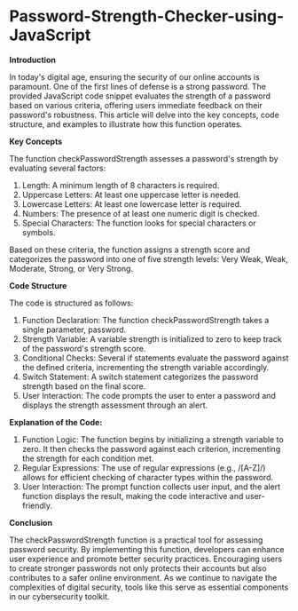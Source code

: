 # Password-Strength-Checker-using-JavaScript
**Introduction**

In today's digital age, ensuring the security of our online accounts is paramount. One of the first lines of defense is a strong password. The provided JavaScript code snippet evaluates the strength of a password based on various criteria, offering users immediate feedback on their password's robustness. This article will delve into the key concepts, code structure, and examples to illustrate how this function operates.

**Key Concepts**

The function checkPasswordStrength assesses a password's strength by evaluating several factors:

1. Length: A minimum length of 8 characters is required.
2. Uppercase Letters: At least one uppercase letter is needed.
3. Lowercase Letters: At least one lowercase letter is required.
4. Numbers: The presence of at least one numeric digit is checked.
5. Special Characters: The function looks for special characters or symbols.

Based on these criteria, the function assigns a strength score and categorizes the password into one of five strength levels: Very Weak, Weak, Moderate, Strong, or Very Strong.

**Code Structure**

The code is structured as follows:

1. Function Declaration: The function checkPasswordStrength takes a single parameter, password.
2. Strength Variable: A variable strength is initialized to zero to keep track of the password's strength score.
3. Conditional Checks: Several if statements evaluate the password against the defined criteria, incrementing the strength variable accordingly.
4. Switch Statement: A switch statement categorizes the password strength based on the final score.
5. User Interaction: The code prompts the user to enter a password and displays the strength assessment through an alert.

**Explanation of the Code:**

1. Function Logic: The function begins by initializing a strength variable to zero. It then checks the password against each criterion, incrementing the strength for each condition met.
2. Regular Expressions: The use of regular expressions (e.g., /[A-Z]/) allows for efficient checking of character types within the password.
3. User Interaction: The prompt function collects user input, and the alert function displays the result, making the code interactive and user-friendly.

**Conclusion**

The checkPasswordStrength function is a practical tool for assessing password security. By implementing this function, developers can enhance user experience and promote better security practices. Encouraging users to create stronger passwords not only protects their accounts but also contributes to a safer online environment. As we continue to navigate the complexities of digital security, tools like this serve as essential components in our cybersecurity toolkit.
